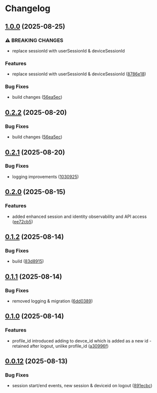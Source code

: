# Changelog

## [1.0.0](https://github.com/HCL-CDP-TA/hclcdp-web-sdk/compare/v0.2.1...v1.0.0) (2025-08-25)


### ⚠ BREAKING CHANGES

* replace sessionId with userSessionId & deviceSessionId

### Features

* replace sessionId with userSessionId & deviceSessionId ([8786e18](https://github.com/HCL-CDP-TA/hclcdp-web-sdk/commit/8786e184e6dac9116c813bbccaa326884b6899ac))


### Bug Fixes

* build changes ([56ea5ec](https://github.com/HCL-CDP-TA/hclcdp-web-sdk/commit/56ea5ec28e5297574c5c820fa92e5469dcbd4eed))

## [0.2.2](https://github.com/HCL-CDP-TA/hclcdp-web-sdk/compare/v0.2.1...v0.2.2) (2025-08-20)


### Bug Fixes

* build changes ([56ea5ec](https://github.com/HCL-CDP-TA/hclcdp-web-sdk/commit/56ea5ec28e5297574c5c820fa92e5469dcbd4eed))

## [0.2.1](https://github.com/HCL-CDP-TA/hclcdp-web-sdk/compare/v0.2.0...v0.2.1) (2025-08-20)


### Bug Fixes

* logging improvements ([1030925](https://github.com/HCL-CDP-TA/hclcdp-web-sdk/commit/10309259732baaa2770cb8a1d6147922bb7c7482))

## [0.2.0](https://github.com/HCL-CDP-TA/hclcdp-web-sdk/compare/v0.1.2...v0.2.0) (2025-08-15)


### Features

* added enhanced session and identity observability and API access ([ee72cb5](https://github.com/HCL-CDP-TA/hclcdp-web-sdk/commit/ee72cb525c30e3bea46bd2412d9e38b44068beb9))

## [0.1.2](https://github.com/HCL-CDP-TA/hclcdp-web-sdk/compare/v0.1.1...v0.1.2) (2025-08-14)


### Bug Fixes

* build ([83d8915](https://github.com/HCL-CDP-TA/hclcdp-web-sdk/commit/83d8915d807a0697ba781a4207101933a9365fea))

## [0.1.1](https://github.com/HCL-CDP-TA/hclcdp-web-sdk/compare/v0.1.0...v0.1.1) (2025-08-14)


### Bug Fixes

* removed logging & migration ([6dd0389](https://github.com/HCL-CDP-TA/hclcdp-web-sdk/commit/6dd038907ead6371de8a1a9e45351a423410929f))

## [0.1.0](https://github.com/HCL-CDP-TA/hclcdp-web-sdk/compare/v0.0.12...v0.1.0) (2025-08-14)


### Features

* profile_id introduced adding to devce_id which is added as a new id - retained after logout, unlike profile_id ([a30996f](https://github.com/HCL-CDP-TA/hclcdp-web-sdk/commit/a30996f7e1b2344c836254add6aee9da767d33a8))

## [0.0.12](https://github.com/HCL-CDP-TA/hclcdp-web-sdk/compare/v0.0.11...v0.0.12) (2025-08-13)


### Bug Fixes

* session start/end events, new session & deviceid on logout ([891ecbc](https://github.com/HCL-CDP-TA/hclcdp-web-sdk/commit/891ecbcbe4add824400e8e153514a9d00af2c81c))

